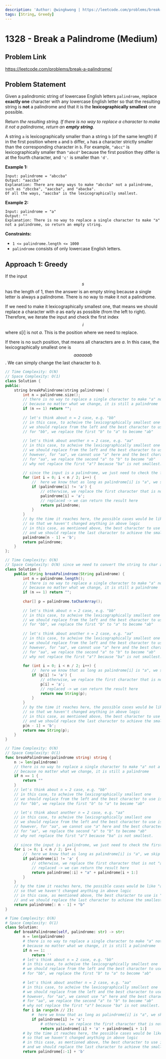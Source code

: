 ```yaml
---
description: 'Author: @wingkwong | https://leetcode.com/problems/break-a-palindrome/'
tags: [String, Greedy]
---
```


# 1328 - Break a Palindrome (Medium)

## Problem Link

https://leetcode.com/problems/break-a-palindrome/

## Problem Statement

Given a palindromic string of lowercase English letters `palindrome`, replace **exactly one** character with any lowercase English letter so that the resulting string is **not** a palindrome and that it is the **lexicographically smallest** one possible.

Return _the resulting string. If there is no way to replace a character to make it not a palindrome, return an **empty string**._

A string `a` is lexicographically smaller than a string `b` (of the same length) if in the first position where `a` and `b` differ, `a` has a character strictly smaller than the corresponding character in `b`. For example, `"abcc"` is lexicographically smaller than `"abcd"` because the first position they differ is at the fourth character, and `'c'` is smaller than `'d'`.

**Example 1:**

```
Input: palindrome = "abccba"
Output: "aaccba"
Explanation: There are many ways to make "abccba" not a palindrome, such as "zbccba", "aaccba", and "abacba".
Of all the ways, "aaccba" is the lexicographically smallest.
```

**Example 2:**

```
Input: palindrome = "a"
Output: ""
Explanation: There is no way to replace a single character to make "a" not a palindrome, so return an empty string.
```

**Constraints:**

* `1 <= palindrome.length <= 1000`
* `palindrome` consists of only lowercase English letters.

## Approach 1: Greedy

If the input $$s$$ has the length of $1$, then the answer is an empty string because a single letter is always a palindrome. There is no way to make it not a palindrome.

If we need to make it lexicographically smallest one, that means we should replace a character with $a$ as early as possible (from the left to right). Therefore, we iterate the input and check the first index $$i$$ where $s[i]$ is not $a$. This is the position where we need to replace.

If there is no such position, that means all characters are $a$. In this case, the lexicographically smallest one is $$aaaaaab$$. We can simply change the last character to $b$.

<Tabs>

<TabItem value="cpp" label="C++">
<SolutionAuthor name="@wingkwong"/>

```cpp
// Time Complexity: O(N)
// Space Complexity: O(1)
class Solution {
public:
    string breakPalindrome(string palindrome) {
        int n = palindrome.size();
        // there is no way to replace a single character to make "a" not a palindrome
        // because no matter what we change, it is still a palindrome
        if (n == 1) return "";
        
        // let's think about n = 2 case, e.g. "bb"
        // in this case, to acheive the lexicographically smallest one
        // we should replace from the left and the best character to use is "a"
        // for "bb", we replace the first "b" to "a" to become "ab"
        
        // let's think about another n = 2 case, e.g. "aa"
        // in this case, to acheive the lexicographically smallest one
        // we should replace from the left and the best character to use is "a"
        // however, for "aa", we cannot use "a" here and the best character to use is "b" now
        // for "aa", we replace the second "a" to "b" to become "ab"
        // why not replace the first "a"? because "ba" is not smallest.
        
        // since the input is a palindrome, we just need to check the first half only
        for (int i = 0; i < n / 2; i++) {
            //  here we know that as long as palindrome[i] is "a", we skip it
            if (palindrome[i] != 'a') {
                // otherwise, we replace the first character that is not "a"
                palindrome[i] = 'a';
                // replaced -> we can return the result here
                return palindrome;
            }
        }
        // by the time it reaches here, the possible cases would be like "aaa", "aba" etc. 
        // so that we haven't changed anything in above logic
        // in this case, as mentioned above, the best character to use is "b"
        // and we should replace the last character to achieve the smallest one possible
        palindrome[n - 1] = 'b';
        return palindrome;
    }
};
```

</TabItem>

<TabItem value="java" label="Java">
<SolutionAuthor name="@wingkwong"/>

```java
// Time Complexity: O(N)
// Space Complexity: O(N) since we need to convert the string to char array
class Solution {
    public String breakPalindrome(String palindrome) {
        int n = palindrome.length();
        // there is no way to replace a single character to make "a" not a palindrome
        // because no matter what we change, it is still a palindrome
        if (n == 1) return "";
        
        char[] p = palindrome.toCharArray();
        
        // let's think about n = 2 case, e.g. "bb"
        // in this case, to acheive the lexicographically smallest one
        // we should replace from the left and the best character to use is "a"
        // for "bb", we replace the first "b" to "a" to become "ab"
        
        // let's think about another n = 2 case, e.g. "aa"
        // in this case, to acheive the lexicographically smallest one
        // we should replace from the left and the best character to use is "a"
        // however, for "aa", we cannot use "a" here and the best character to use is "b" now
        // for "aa", we replace the second "a" to "b" to become "ab"
        // why not replace the first "a"? because "ba" is not smallest.
        
        for (int i = 0; i < n / 2; i++) {
            //  here we know that as long as palindrome[i] is "a", we skip it
            if (p[i] != 'a') {
                // otherwise, we replace the first character that is not "a"
                p[i] = 'a';
                // replaced -> we can return the result here
                return new String(p);
            }
        }
        // by the time it reaches here, the possible cases would be like "aaa", "aba" etc. 
        // so that we haven't changed anything in above logic
        // in this case, as mentioned above, the best character to use is "b"
        // and we should replace the last character to achieve the smallest one possible
        p[n - 1] = 'b';
        return new String(p);
    }
}
```

</TabItem>

<TabItem value="go" label="Go">
<SolutionAuthor name="@wingkwong"/>

```go
// Time Complexity: O(N)
// Space Complexity: O(1)
func breakPalindrome(palindrome string) string {
    n := len(palindrome)
    // there is no way to replace a single character to make "a" not a palindrome
    // because no matter what we change, it is still a palindrome
    if n == 1 {
        return ""
    }
    // let's think about n = 2 case, e.g. "bb"
    // in this case, to acheive the lexicographically smallest one
    // we should replace from the left and the best character to use is "a"
    // for "bb", we replace the first "b" to "a" to become "ab"
    
    // let's think about another n = 2 case, e.g. "aa"
    // in this case, to acheive the lexicographically smallest one
    // we should replace from the left and the best character to use is "a"
    // however, for "aa", we cannot use "a" here and the best character to use is "b" now
    // for "aa", we replace the second "a" to "b" to become "ab"
    // why not replace the first "a"? because "ba" is not smallest.
    
    // since the input is a palindrome, we just need to check the first half only
    for i := 0; i < n / 2; i++ {
        //  here we know that as long as palindrome[i] is "a", we skip it
        if palindrome[i] != 'a' {
            // otherwise, we replace the first character that is not "a"
            // replaced -> we can return the result here
            return palindrome[:i] + "a" + palindrome[i + 1:]
        }
    }
    // by the time it reaches here, the possible cases would be like "aaa", "aba" etc. 
    // so that we haven't changed anything in above logic
    // in this case, as mentioned above, the best character to use is "b"
    // and we should replace the last character to achieve the smallest one possible
    return palindrome[: n - 1] + "b"
}
```

</TabItem>


<TabItem value="py" label="Python">
<SolutionAuthor name="@wingkwong"/>

```py
# Time Complexity: O(N)
# Space Complexity: O(1)
class Solution:
    def breakPalindrome(self, palindrome: str) -> str:
        n = len(palindrome)
        # there is no way to replace a single character to make "a" not a palindrome
        # because no matter what we change, it is still a palindrome
        if n == 1:
            return ''
        # let's think about n = 2 case, e.g. "bb"
        # in this case, to acheive the lexicographically smallest one
        # we should replace from the left and the best character to use is "a"
        # for "bb", we replace the first "b" to "a" to become "ab"
        
        # let's think about another n = 2 case, e.g. "aa"
        # in this case, to acheive the lexicographically smallest one
        # we should replace from the left and the best character to use is "a"
        # however, for "aa", we cannot use "a" here and the best character to use is "b" now
        # for "aa", we replace the second "a" to "b" to become "ab"
        # why not replace the first "a"? because "ba" is not smallest.
        for i in range(n // 2):
            #  here we know that as long as palindrome[i] is "a", we skip it
            if palindrome[i] != 'a':
                # otherwise, we replace the first character that is not "a"
                return palindrome[:i] + 'a' + palindrome[i + 1:]
        # by the time it reaches here, the possible cases would be like "aaa", "aba" etc. 
        # so that we haven't changed anything in above logic
        # in this case, as mentioned above, the best character to use is "b"
        # and we should replace the last character to achieve the smallest one possible
        return palindrome[:-1] + 'b'
```

</TabItem>
</Tabs>